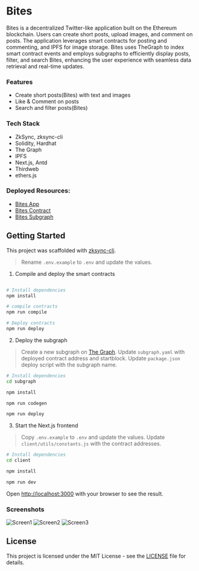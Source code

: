 # Bites

Bites is a decentralized Twitter-like application built on the Ethereum blockchain. Users can create short posts, upload images, and comment on posts. The application leverages smart contracts for posting and commenting, and IPFS for image storage. Bites uses TheGraph to index smart contract events and employs subgraphs to efficiently display posts, filter, and search Bites, enhancing the user experience with seamless data retrieval and real-time updates.

### Features

- Create short posts(Bites) with text and images
- Like & Comment on posts
- Search and filter posts(Bites)

### Tech Stack

- ZkSync, zksync-cli
- Solidity, Hardhat
- The Graph
- IPFS
- Next.js, Antd
- Thirdweb
- ethers.js

### Deployed Resources:

- [Bites App](https://bites-xi.vercel.app/)
- [Bites Contract](https://sepolia.explorer.zksync.io/address/0xf37a972B8432260135eDaD65b499A1D29Beaf493)
- [Bites Subgraph](https://api.studio.thegraph.com/proxy/18583/zk-bites/version/latest)

## Getting Started

This project was scaffolded with [zksync-cli](https://github.com/matter-labs/zksync-cli).

> Rename `.env.example` to `.env` and update the values.

1. Compile and deploy the smart contracts

```bash

# Install dependencies
npm install

# compile contracts
npm run compile

# Deploy contracts
npm run deploy
```

2. Deploy the subgraph

> Create a new subgraph on [The Graph](https://thegraph.com/studio). Update `subgraph.yaml` with deployed contract address and startblock. Update `package.json` deploy script with the subgraph name.

```bash
# Install dependencies
cd subgraph

npm install

npm run codegen

npm run deploy
```

3. Start the Next.js frontend

> Copy `.env.example` to `.env` and update the values. Update `client/utils/constants.js` with the contract addresses.

```bash
# Install dependencies
cd client

npm install

npm run dev
```

Open [http://localhost:3000](http://localhost:3000) with your browser to see the result.

### Screenshots

![Screen1](https://github.com/ethdev279/bites/assets/45661693/7b1abaf3-9500-46ea-9080-cab935dc301c)
![Screen2](https://github.com/ethdev279/bites/assets/45661693/cf75ab73-90fd-4a34-be84-fb65f0fc2b15)
![Screen3](https://github.com/ethdev279/bites/assets/45661693/11ca5e3b-ab26-4994-b63e-3d06c8c2401a)

## License

This project is licensed under the MIT License - see the [LICENSE](LICENSE) file for details.
